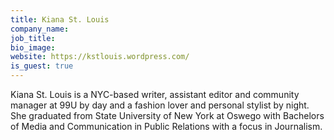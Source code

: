 ```yaml
---
title: Kiana St. Louis
company_name: 
job_title: 
bio_image: 
website: https://kstlouis.wordpress.com/
is_guest: true
---
```


Kiana St. Louis is a NYC-based writer, assistant editor and community manager at 99U by day and a fashion lover and personal stylist by night. She graduated from State University of New York at Oswego with Bachelors of Media and Communication in Public Relations with a focus in Journalism.
